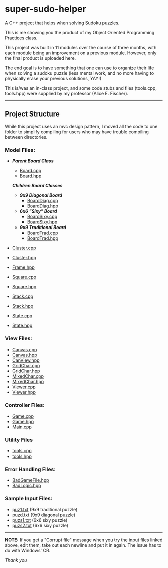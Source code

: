 # super-sudo-helper
A C++ project that helps when solving Sudoku puzzles.

This is me showing you the product of my Object Oriented Programming Practices class. 

This project was built in 11 modules over the course of three months, with each module being an improvement on a previous module. However, only the final product is uploaded here.

The end goal is to have something that one can use to organize their life when solving a sudoku puzzle (less mental work, and no more having to physically erase your previous solutions, YAY!)

This is/was an in-class project, and some code stubs and files (tools.cpp, tools.hpp) were supplied by my professor (Alice E. Fischer).

- - - - 

## Project Structure
While this project uses an mvc design pattern, I moved all the code to one folder to simplify compiling for users who may have trouble compiling between directories.

### Model Files:
- ***Parent Board Class***
    - [Board.cpp](code/Board.cpp)
    - [Board.hpp](code/Board.hpp)

    ***Children Board Classes***
    - ***9x9 Diagonal Board***
        - [BoardDiag.cpp](code/BoardDiag.cpp)
        - [BoardDiag.hpp](code/BoardDiag.hpp)
    - ***6x6 "Sixy" Board***
        - [BoardSixy.cpp](code/BoardSixy.cpp)
        - [BoardSixy.hpp](code/BoardSixy.hpp)
    - ***9x9 Traditional Board***
        - [BoardTrad.cpp](code/Board.cpp)
        - [BoardTrad.hpp](code/Board.hpp)

- [Cluster.cpp](code/Cluster.cpp)
- [Cluster.hpp](code/Cluster.hpp)
- [Frame.hpp](code/Frame.hpp)
- [Square.cpp](code/Square.cpp)
- [Square.hpp](code/Square.hpp)
- [Stack.cpp](code/Stack.cpp)
- [Stack.hpp](code/Stack.hpp)
- [State.cpp](code/State.cpp)
- [State.hpp](code/State.hpp)


### View Files:
- [Canvas.cpp](code/Canvas.cpp)
- [Canvas.hpp](code/Canvas.hpp)
- [CanView.hpp](code/CanView.hpp)
- [GridChar.cpp](code/GridChar.cpp)
- [GridChar.hpp](code/GridChar.hpp)
- [MixedChar.cpp](code/MixedChar.cpp)
- [MixedChar.hpp](code/MixedChar.hpp)
- [Viewer.cpp](code/Viewer.cpp)
- [Viewer.hpp](code/Viewer.hpp)


### Controller Files:
- [Game.cpp](code/Game.cpp)
- [Game.hpp](code/Game.hpp)
- [Main.cpp](code/Main.cpp)

### Utility Files
- [tools.cpp](code/tools.cpp)
- [tools.hpp](code/tools.hpp)

### Error Handling Files:
- [BadGameFile.hpp](code/BadGameFile.hpp)
- [BadLogic.hpp](code/BadLogic.hpp)

### Sample Input Files:
- [puz1.txt](puzzles/puz1.txt) (9x9 traditional puzzle)
- [puzd.txt](puzzles/puzd.txt) (9x9 diagonal puzzle)
- [puzs1.txt](puzzles/puzs1.txt) (6x6 sixy puzzle)
- [puzs2.txt](puzzles/puzs2.txt) (6x6 sixy puzzle)

- - - - 

**NOTE:**
If you get a "Corrupt file" message when you try the input files linked above, edit them, take out each newline and put it in again.
The issue has to do with Windows' CR.

*Thank you*
